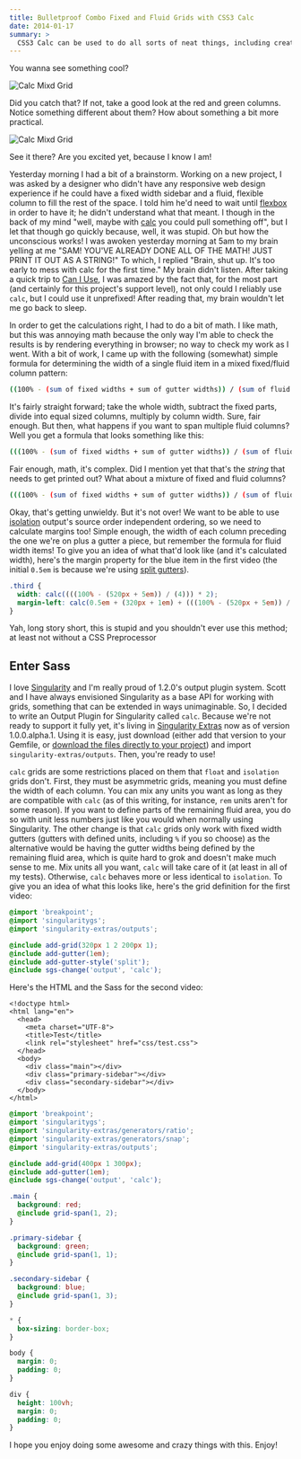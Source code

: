 ```yaml
---
title: Bulletproof Combo Fixed and Fluid Grids with CSS3 Calc
date: 2014-01-17
summary: >
  CSS3 Calc can be used to do all sorts of neat things, including creating some fantastic advanced responsive grids. Oh yah, and a new Singularity output style to support it.
---
```


You wanna see something cool?

![Calc Mixd Grid](https://vimeo.com/84435424 '16-9')

Did you catch that? If not, take a good look at the red and green columns. Notice something different about them? How about something a bit more practical.

![Calc Mixd Grid](https://vimeo.com/84435488 '16-9')

See it there? Are you excited yet, because I know I am!

Yesterday morning I had a bit of a brainstorm. Working on a new project, I was asked by a designer who didn't have any responsive web design experience if he could have a fixed width sidebar and a fluid, flexible column to fill the rest of the space. I told him he'd need to wait until [flexbox](http://www.w3.org/TR/css3-flexbox/) in order to have it; he didn't understand what that meant. I though in the back of my mind "well, maybe with [calc](http://www.w3.org/TR/css3-values/#calc) you could pull something off", but I let that though go quickly because, well, it was stupid. Oh but how the unconscious works! I was awoken yesterday morning at 5am to my brain yelling at me "SAM! YOU'VE ALREADY DONE ALL OF THE MATH! JUST PRINT IT OUT AS A STRING!" To which, I replied "Brain, shut up. It's too early to mess with calc for the first time." My brain didn't listen. After taking a quick trip to [Can I Use](http://caniuse.com/calc), I was amazed by the fact that, for the most part (and certainly for this project's support level), not only could I reliably use `calc`, but I could use it unprefixed! After reading that, my brain wouldn't let me go back to sleep.

In order to get the calculations right, I had to do a bit of math. I like math, but this was annoying math because the only way I'm able to check the results is by rendering everything in browser; no way to check my work as I went. With a bit of work, I came up with the following (somewhat) simple formula for determining the width of a single fluid item in a mixed fixed/fluid column pattern:

```bash
((100% - (sum of fixed widths + sum of gutter widths)) / (sum of fluid width)) * (fluid column width)
```

It's fairly straight forward; take the whole width, subtract the fixed parts, divide into equal sized columns, multiply by column width. Sure, fair enough. But then, what happens if you want to span multiple fluid columns? Well you get a formula that looks something like this:

```bash
(((100% - (sum of fixed widths + sum of gutter widths)) / (sum of fluid width)) * (fluid column width) + (gutter width)) + (((100% - (sum of fixed widths + sum of column widths)) / (sum of fluid width)) * (fluid column width))
```

Fair enough, math, it's complex. Did I mention yet that that's the _string_ that needs to get printed out? What about a mixture of fixed and fluid columns?

```bash
(((100% - (sum of fixed widths + sum of gutter widths)) / (sum of fluid width)) * (fluid column width) + (gutter width)) + (fixed width + gutter width) + (((100% - (sum of fixed widths + sum of column widths)) / (sum of fluid width)) * (fluid column width))
```

Okay, that's getting unwieldy. But it's not over! We want to be able to use [isolation](https://github.com/Team-Sass/Singularity/wiki/Output-Styles#isolation) output's source order independent ordering, so we need to calculate margins too! Simple enough, the width of each column preceding the one we're on plus a gutter a piece, but remember the formula for fluid width items! To give you an idea of what that'd look like (and it's calculated width), here's the margin property for the blue item in the first video (the initial `0.5em` is because we're using [split gutters](https://github.com/Team-Sass/Singularity/wiki/Creating-Grids#split-gutters)).

```scss
.third {
  width: calc((((100% - (520px + 5em)) / (4))) * 2);
  margin-left: calc(0.5em + (320px + 1em) + (((100% - (520px + 5em)) / (4)) * 1 + 1em));
}
```

Yah, long story short, this is stupid and you shouldn't ever use this method; at least not without a CSS Preprocessor

## Enter Sass

I love [Singularity](https://github.com/Team-Sass/Singularity/) and I'm really proud of 1.2.0's output plugin system. Scott and I have always envisioned Singularity as a base API for working with grids, something that can be extended in ways unimaginable. So, I decided to write an Output Plugin for Singularity called `calc`. Because we're not ready to support it fully yet, it's living in [Singularity Extras](https://github.com/Team-Sass/Singularity-extras) now as of version 1.0.0.alpha.1. Using it is easy, just download (either add that version to your Gemfile, or [download the files directly to your project](https://github.com/Team-Sass/Singularity-extras/releases/tag/1.0.0.alpha.1)) and import `singularity-extras/outputs`. Then, you're ready to use!

`calc` grids are some restrictions placed on them that `float` and `isolation` grids don't. First, they must be asymmetric grids, meaning you must define the width of each column. You can mix any units you want as long as they are compatible with `calc` (as of this writing, for instance, `rem` units aren't for some reason). If you want to define parts of the remaining fluid area, you do so with unit less numbers just like you would when normally using Singularity. The other change is that `calc` grids only work with fixed width gutters (gutters with defined units, including `%` if you so choose) as the alternative would be having the gutter widths being defined by the remaining fluid area, which is quite hard to grok and doesn't make much sense to me. Mix units all you want, `calc` will take care of it (at least in all of my tests). Otherwise, `calc` behaves more or less identical to `isolation`. To give you an idea of what this looks like, here's the grid definition for the first video:

```scss
@import 'breakpoint';
@import 'singularitygs';
@import 'singularity-extras/outputs';

@include add-grid(320px 1 2 200px 1);
@include add-gutter(1em);
@include add-gutter-style('split');
@include sgs-change('output', 'calc');
```

Here's the HTML and the Sass for the second video:

```markup
<!doctype html>
<html lang="en">
  <head>
    <meta charset="UTF-8">
    <title>Test</title>
    <link rel="stylesheet" href="css/test.css">
  </head>
  <body>
    <div class="main"></div>
    <div class="primary-sidebar"></div>
    <div class="secondary-sidebar"></div>
  </body>
</html>
```

```scss
@import 'breakpoint';
@import 'singularitygs';
@import 'singularity-extras/generators/ratio';
@import 'singularity-extras/generators/snap';
@import 'singularity-extras/outputs';

@include add-grid(400px 1 300px);
@include add-gutter(1em);
@include sgs-change('output', 'calc');

.main {
  background: red;
  @include grid-span(1, 2);
}

.primary-sidebar {
  background: green;
  @include grid-span(1, 1);
}

.secondary-sidebar {
  background: blue;
  @include grid-span(1, 3);
}

* {
  box-sizing: border-box;
}

body {
  margin: 0;
  padding: 0;
}

div {
  height: 100vh;
  margin: 0;
  padding: 0;
}
```

I hope you enjoy doing some awesome and crazy things with this. Enjoy!
